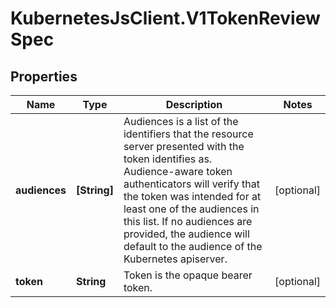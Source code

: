 # KubernetesJsClient.V1TokenReviewSpec

## Properties
Name | Type | Description | Notes
------------ | ------------- | ------------- | -------------
**audiences** | **[String]** | Audiences is a list of the identifiers that the resource server presented with the token identifies as. Audience-aware token authenticators will verify that the token was intended for at least one of the audiences in this list. If no audiences are provided, the audience will default to the audience of the Kubernetes apiserver. | [optional] 
**token** | **String** | Token is the opaque bearer token. | [optional] 


